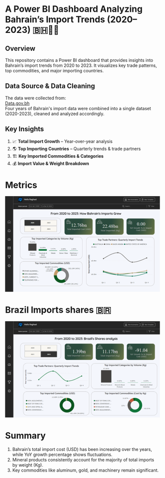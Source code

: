 #  A Power BI Dashboard Analyzing Bahrain’s Import Trends (2020–2023) 🇧🇭🚢🧭

## Overview  
This repository contains a Power BI dashboard that provides insights into Bahrain’s import trends from 2020 to 2023. It visualizes key trade patterns, top commodities, and major importing countries.  

## Data Source & Data Cleaning  
The data were collected from:  
[Data.gov.bh](https://www.data.gov.bh/explore/?disjunctive.theme&sort=modified&q=import)  
Four years of Bahrain's import data were combined into a single dataset (2020-2023), cleaned and analyzed accordingly.  

## Key Insights  
1. 📈 **Total Import Growth** – Year-over-year analysis  
2. 🌎 **Top Importing Countries** – Quarterly trends & trade partners  
3. 🏗 **Key Imported Commodities & Categories**  
4. 💰 **Import Value & Weight Breakdown**  


# Metrics
![](Main_dashboard.png)
# Brazil Imports shares 🇧🇷
![](Brazil_Dashboard.png)

# Summary
1. Bahrain’s total import cost (USD) has been increasing over the years, while YoY growth percentage shows fluctuations.
2. Mineral products consistently account for the majority of total imports by weight (Kg).
3. Key commodities like aluminum, gold, and machinery remain significant.

